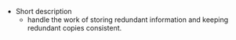 - Short description
	- handle the work of storing redundant information and keeping redundant copies consistent.